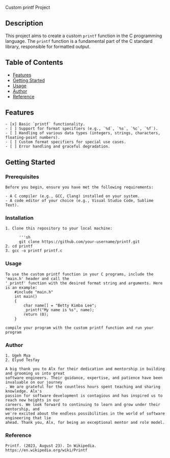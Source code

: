 Custom printf Project

## Description

This project aims to create a custom `printf` function in the C programming language. The `printf` function is a fundamental part of the C standard library, responsible for formatted output.

## Table of Contents

- [Features](#features)
- [Getting Started](#getting-started)
- [Usage](#usage)
- [Author](#author)
- [Reference](#reference)

## Features

	- [x] Basic `printf` functionality.
	- [ ] Support for format specifiers (e.g., `%d`, `%s`, `%c`, `%f`).
	- [ ] Handling of various data types (integers, strings, characters, floating-point numbers).
	- [ ] Custom format specifiers for special use cases.
	- [ ] Error handling and graceful degradation.

## Getting Started

### Prerequisites

	Before you begin, ensure you have met the following requirements:

	- A C compiler (e.g., GCC, Clang) installed on your system.
	- A code editor of your choice (e.g., Visual Studio Code, Sublime Text).

### Installation

	1. Clone this repository to your local machine:

	      '''sh
	      git clone https://github.com/your-username/printf.git
	2. cd printf
	3. gcc -o printf printf.c


### Usage

	To use the custom printf function in your C programs, include the 'main.h' header and call the
	'_printf' function with the desired format string and arguments. Here is an example:
		#include "main.h"
		int main()
		{
			char name[] = "Betty Kimba Lee";
			_printf("My name is %s", name);
			return (0);
		}
	
	compile your program with the custom printf function and run your program


### Author

	1. Ugeh Mya
	2. Elyud Tesfay

	A big thank you to Alx for their dedication and mentorship in building and grooming us into great
	software engineers. Their guidance, expertise, and patience have been invaluable on our journey
	. We are grateful for the countless hours spent teaching and sharing knowledge. Alx's
	passion for software development is contagious and has inspired us to reach new heights in our
	careers. We look forward to continuing to learn and grow under their mentorship, and 
	we're excited about the endless possibilities in the world of software engineering that lie 
	ahead. Thank you, Alx, for being an exceptional mentor and role model.



### Reference

	Printf. (2023, August 23). In Wikipedia. https://en.wikipedia.org/wiki/Printf
      
